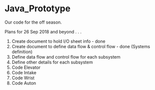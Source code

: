  # Java_Prototype
Our code for the off season. 

Plans for 26 Sep 2018 and beyond . . .

1. Create document to hold I/O sheet info - done 
2. Create document to define data flow & control flow - done (Systems definition)
3. Define data flow and control flow for each subsystem
4. Define other details for each subsystem
5. Code Elevator
6. Code Intake
7. Code Wrist
8. Code Auton

